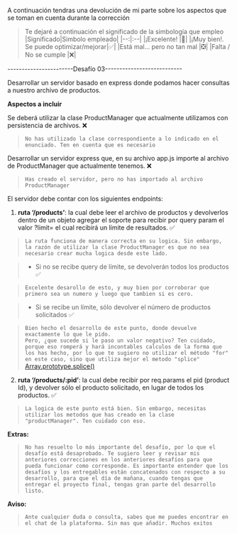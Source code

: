 A continuación tendras una devolución de mi parte sobre los aspectos que se toman en cuenta durante la corrección

> Te dejaré a continuación el significado de la simbología que empleo  
> |Significado|Simbolo empleado|
> |--:|:--|
> |¡Excelente!                           |💯|
> |¡Muy bien!. Se puede optimizar/mejorar|✅|
> |Está mal... pero no tan mal           |❎|
> |Falta / No se cumple                  |❌|

-----------------------Desafío 03--------------------------- 

Desarrollar un servidor basado en express donde podamos hacer consultas a nuestro archivo de productos.

**Aspectos a incluir**

Se deberá utilizar la clase ProductManager que actualmente utilizamos con persistencia de archivos. ❌

>`No has utilizado la clase correspondiente a lo indicado en el enunciado. Ten en cuenta que es necesario`  

Desarrollar un servidor express que, en su archivo app.js importe al archivo de ProductManager que actualmente tenemos.  ❌

>`Has creado el servidor, pero no has importado al archivo ProductManager`  

El servidor debe contar con los siguientes endpoints:  

1. **ruta ‘/products’**: la cual debe leer el archivo de productos y devolverlos dentro de un objeto agregar el soporte para recibir por query param el valor ?limit= el cual recibirá un límite de resultados. ✅ 

>`La ruta funciona de manera correcta en su logica. Sin embargo, la razón de utilizar la clase ProductManager es que no sea necesario crear mucha logica desde este lado.`  

>- Si no se recibe query de límite, se devolverán todos los productos  ✅

>`Excelente desarollo de esto, y muy bien por corroborar que primero sea un numero y luego que tambien si es cero.`

>- Si se recibe un límite, sólo devolver el número de productos solicitados  ✅

>`Bien hecho el desarrollo de este punto, donde devuelve exactamente lo que le pido.`  
>`Pero, ¿que sucede si le paso un valor negativo? Ten cuidado, porque eso romperá y hará incontables calculos de la forma que los has hecho, por lo que te sugiero no utilizar el método "for" en este caso, sino que utiliza mejor el metodo "splice"`  
>[Array.prototype.splice()](https://developer.mozilla.org/es/docs/Web/JavaScript/Reference/Global_Objects/Array/splice)  

2. **ruta ‘/products/:pid’**: la cual debe recibir por req.params el pid (product Id), y devolver sólo el producto solicitado, en lugar de todos los productos. ✅

>`La logica de este punto está bien. Sin embargo, necesitas utilizar los metodos que has creado en la clase "productManager". Ten cuidado con eso.`  

  __Extras:__

> `No has resuelto lo más importante del desafío, por lo que el desafío está desaprobado. Te sugiero leer y revisar mis anteriores correcciones en los anteriores desafíos para que pueda funcionar como corresponde. Es importante entender que los desafíos y los entregables están concatenados con respecto a su desarrollo, para que el día de mañana, cuando tengas que entregar el proyecto final, tengas gran parte del desarrollo listo.`
  
  __Aviso:__

> `Ante cualquier duda o consulta, sabes que me puedes encontrar en el chat de la plataforma. Sin mas que añadir. Muchos exitos`
